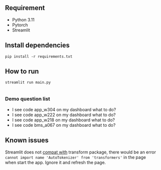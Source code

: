 ## Requirement
- Python 3.11
- Pytorch
- Streamlit

## Install dependencies
```
pip install -r requirements.txt
```

## How to run
```
streamlit run main.py
     
```

### Demo question list
- I see code app_w304 on my dashboard what to do?
- I see code app_w222 on my dashboard what to do?
- I see code app_w218 on my dashboard what to do?
- I see code bms_a067 on my dashboard what to do?

## Known issues
Streamlit does not [compat with](https://discuss.streamlit.io/t/problem-importing-module-inside-streamlit-script-intermittent-import-failure/64737) transform package, there would be an error `cannot import name 'AutoTokenizer' from 'transformers'` in the page when start the app. Ignore it and refresh the page.